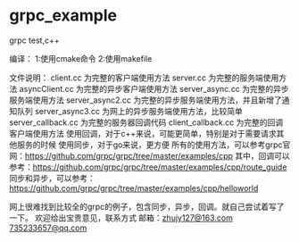 # grpc_example
grpc test,c++

编译：
    1:使用cmake命令
    2:使用makefile

文件说明：
    client.cc 为完整的客户端使用方法
    server.cc 为完整的服务端使用方法
    asyncClient.cc 为完整的异步客户端使用方法
    server_async.cc 为完整的异步服务端使用方法
    server_async2.cc 为完整的异步服务端使用方法，并且新增了通知队列
    server_async3.cc 为网上的异步服务端使用方法，比较简单
    server_callback.cc 为完整的服务器回调代码
    client_callback.cc 为完整的回调客户端使用方法
    使用回调，对于c++来说，可能更简单，特别是对于需要请求其他服务的时候
    使用同步，对于go来说，更方便
所有的使用方法，可以参考grpc官网：https://github.com/grpc/grpc/tree/master/examples/cpp
其中，回调可以参考：https://github.com/grpc/grpc/tree/master/examples/cpp/route_guide
同步和异步，可以参考：https://github.com/grpc/grpc/tree/master/examples/cpp/helloworld

网上很难找到比较全的grpc的例子，包含同步，异步，回调。就自己尝试着写了一下。
欢迎给出宝贵意见，联系方式 邮箱：zhujy127@163.com 735233657@qq.com
